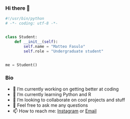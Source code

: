 ### Hi there 👋

```python
#!/usr/bin/python
# -*- coding: utf-8 -*-


class Student:
    def __init__(self):
        self.name = "Matteo Fasulo"
        self.role = "Undergraduate student"


me = Student()
```
### Bio
- 🔭 I’m currently working on getting better at coding
- 🌱 I’m currently learning Python and R
- 👯 I’m looking to collaborate on cool projects and stuff
- 💬 Feel free to ask me any questions
- 📫 How to reach me: [Instagram](https://www.instagram.com/matteofasuloo/) or [Email](mailto:info@matteofasulo.me)
